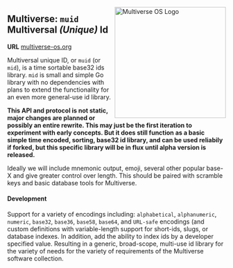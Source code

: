 [<img src="https://avatars2.githubusercontent.com/u/24763891?s=400&u=c1150e7da5667f47159d433d8e49dad99a364f5f&v=4"  width="256px" height="256px" align="right" alt="Multiverse OS Logo">](https://github.com/multiverse-os)

## Multiverse: `muid` **M**ultiversal *(Unique)* **Id**
**URL** [multiverse-os.org](https://multiverse-os.org)

Multiversal unique ID, or `muid` (or `mid`), is a time sortable base32 ids
library. `mid` is small and simple Go library with no dependencies with plans to
extend the functionality for an even more general-use id library. 

**This API and protocol is not static, major changes are planned or possibly an
entire rewrite. This may just be the first iteration to experiment with early
concepts. But it does still function as a basic simple time encoded, sorting,
base32 id library, and can be used reliabily if forked, but this specific
library will be in flux until alpha version is released.**

Ideally we will include mnemonic output, emoji, several other popular base-X and
give greater control over length. This should be paired with scramble keys and
basic database tools for Multiverse.

#### Development

Support for a variety of encodings including: `alphabetical`, `alphanumeric`,
`numeric`, `base32`, `base36`, `base58`, `base64`, and `URL-safe` encodings (and
custom definitions with variable-length support for short-ids, slugs, or
database indexes. In addition, add the ability to index ids by a developer
specified value. Resulting in a generic, broad-scope, multi-use id library for
the variety of needs for the variety of requirements of the Multiverse software
collection. 




